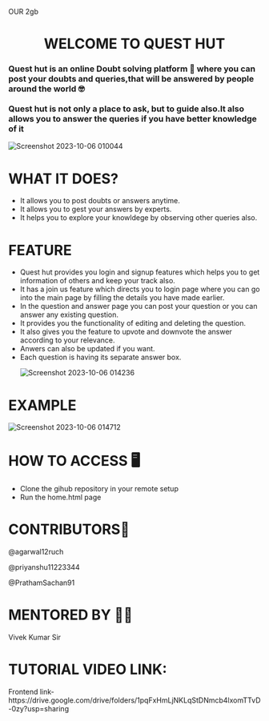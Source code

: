 
OUR 2gb

<h1 style="text-align:center;">WELCOME TO QUEST HUT</h1>
<h3>Quest hut is an online Doubt solving platform 📖 where you can post your doubts and queries,that will be answered by people around the world 🤓 <br><br>
Quest hut is not only a place to ask, but to guide also.It  also allows you to answer the queries if you have better knowledge of it</h3>


![Screenshot 2023-10-06 010044](https://github.com/agarwal12ruch/Devheat_Beta_2GB/assets/144489931/2bbd25b1-8333-4e93-8817-504183f916df)
<h1>  WHAT IT DOES?</h1>
<ul>
  <li>It allows you to post doubts or answers anytime.</li>
  <li>It allows you to gest your answers by experts.</li>
  <li>It helps you to explore your knowldege by observing other queries also.</li>
</ul>
<h1>FEATURE</h1>
<ul>
<li>Quest hut provides you login and signup features which helps you to get information of others and keep your track also.</li>
<li>It has a join us feature which directs you to login page where you can go into the main page by filling the details you have made earlier.</li>
<li>In the question and answer page you can post your question or you can answer any existing question.</li>
  <li>It provides you the functionality of editing and deleting the question.</li>
  <li>It also gives you the feature to upvote and downvote the answer according to your relevance.</li>
  <li>Anwers can also be updated if you want.</li>
  <li>Each question is having its separate answer box.</li>

 ![Screenshot 2023-10-06 014236](https://github.com/agarwal12ruch/Devheat_Beta_2GB/assets/144489931/eb586c05-5015-4340-8bfd-4ce5904fcdc1)
<br>
</ul>
<h1>EXAMPLE</h1>


 ![Screenshot 2023-10-06 014712](https://github.com/agarwal12ruch/Devheat_Beta_2GB/assets/144489931/338a8fe1-350d-48c8-9e2a-2c4e8d0f370c)
<h1>HOW TO ACCESS 🖥️</h1>
<ul>
  <li>Clone the gihub repository in your remote setup</li>
  <li>Run the home.html page</li>
</ul>
<h1>CONTRIBUTORS🤝</h1>
<p>@agarwal12ruch</p>
<p>@priyanshu11223344</p>
<p>@PrathamSachan91</p>
<h1> MENTORED BY 👨‍🏫</h1>
<p>Vivek Kumar Sir</p>
<h1>TUTORIAL VIDEO LINK:</h1>
<p> Frontend link-https://drive.google.com/drive/folders/1pqFxHmLjNKLqStDNmcb4lxomTTvD-0zy?usp=sharing</p>
